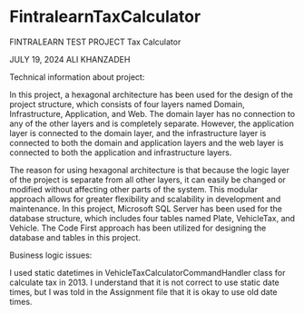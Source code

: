 # FintralearnTaxCalculator

FINTRALEARN TEST PROJECT
Tax Calculator

JULY 19, 2024
ALI KHANZADEH

Technical information about project:

In this project, a hexagonal architecture has been used for the design of the project structure, which consists of four layers named Domain, Infrastructure, Application, and Web. The domain layer has no connection to any of the other layers and is completely separate. However, the application layer is connected to the domain layer, and the infrastructure layer is connected to both the domain and application layers and the web layer is connected to both the application and infrastructure layers.

The reason for using hexagonal architecture is that because the logic layer of the project is separate from all other layers, it can easily be changed or modified without affecting other parts of the system. This modular approach allows for greater flexibility and scalability in development and maintenance.
In this project, Microsoft SQL Server has been used for the database structure, which includes four tables named Plate, VehicleTax, and Vehicle. The Code First approach has been utilized for designing the database and tables in this project.

Business logic issues:

I used static datetimes in VehicleTaxCalculatorCommandHandler class for calculate tax in 2013.
I understand that it is not correct to use static date times, but I was told in the Assignment file that it is okay to use old date times.











